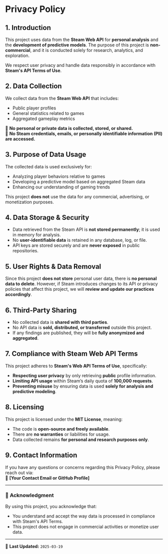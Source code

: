 # Privacy Policy

## 1. Introduction
This project uses data from the **Steam Web API** for **personal analysis** and the **development of predictive models**. The purpose of this project is **non-commercial**, and it is conducted solely for research, analytics, and exploration.  

We respect user privacy and handle data responsibly in accordance with **Steam's API Terms of Use**.

## 2. Data Collection
We collect data from the **Steam Web API** that includes:
- Public player profiles  
- General statistics related to games  
- Aggregated gameplay metrics  

🚫 **No personal or private data is collected, stored, or shared.**  
🚫 **No Steam credentials, emails, or personally identifiable information (PII) are accessed.**

## 3. Purpose of Data Usage
The collected data is used exclusively for:
- Analyzing player behaviors relative to games  
- Developing a predictive model based on aggregated Steam data  
- Enhancing our understanding of gaming trends  

This project **does not** use the data for any commercial, advertising, or monetization purposes.

## 4. Data Storage & Security
- Data retrieved from the Steam API is **not stored permanently**; it is used in memory for analysis.  
- No **user-identifiable data** is retained in any database, log, or file.  
- API keys are stored securely and are **never exposed** in public repositories.  

## 5. User Rights & Data Removal
Since this project **does not store** personal user data, there is **no personal data to delete**. However, if Steam introduces changes to its API or privacy policies that affect this project, we will **review and update our practices accordingly**.

## 6. Third-Party Sharing
- No collected data is **shared with third parties**.  
- No API data is **sold, distributed, or transferred** outside this project.  
- If any findings are published, they will be **fully anonymized and aggregated**.

## 7. Compliance with Steam Web API Terms
This project adheres to **Steam's Web API Terms of Use**, specifically:
- **Respecting user privacy** by only retrieving **public** profile information.  
- **Limiting API usage** within Steam’s daily quota of **100,000 requests**.  
- **Preventing misuse** by ensuring data is used **solely for analysis and predictive modeling**.  

## 8. Licensing  
This project is licensed under the **MIT License**, meaning:
- The code is **open-source and freely available**.
- There are **no warranties** or liabilities for usage.
- Data collected remains **for personal and research purposes only**.

## 9. Contact Information  
If you have any questions or concerns regarding this Privacy Policy, please reach out via:  
📧 **[Your Contact Email or GitHub Profile]**

---

### 📢 **Acknowledgment**
By using this project, you acknowledge that:
- You understand and accept the way data is processed in compliance with Steam's API Terms.
- This project does not engage in commercial activities or monetize user data.

---

📌 **Last Updated:** `2025-03-19`
